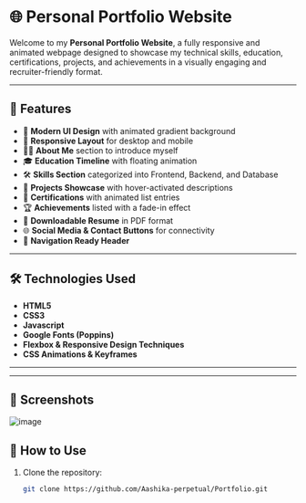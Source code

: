 # 🌐 Personal Portfolio Website

Welcome to my **Personal Portfolio Website**, a fully responsive and animated webpage designed to showcase my technical skills, education, certifications, projects, and achievements in a visually engaging and recruiter-friendly format.

---

## 🚀 Features

- 🎨 **Modern UI Design** with animated gradient background  
- 📱 **Responsive Layout** for desktop and mobile  
- 🧑‍💻 **About Me** section to introduce myself  
- 🎓 **Education Timeline** with floating animation  
- 🛠️ **Skills Section** categorized into Frontend, Backend, and Database  
- 💼 **Projects Showcase** with hover-activated descriptions  
- 📜 **Certifications** with animated list entries  
- 🏆 **Achievements** listed with a fade-in effect  
- 📄 **Downloadable Resume** in PDF format  
- 🌐 **Social Media & Contact Buttons** for connectivity  
- 🧭 **Navigation Ready Header**

---

## 🛠️ Technologies Used

- **HTML5**
- **CSS3**
- **Javascript**
- **Google Fonts (Poppins)**
- **Flexbox & Responsive Design Techniques**
- **CSS Animations & Keyframes**

---

---

## 📸 Screenshots

![image](https://github.com/user-attachments/assets/f714d7dd-61f7-4ac8-9c3c-ff1ca13be680)


## 📄 How to Use

1. Clone the repository:
   ```bash
   git clone https://github.com/Aashika-perpetual/Portfolio.git
